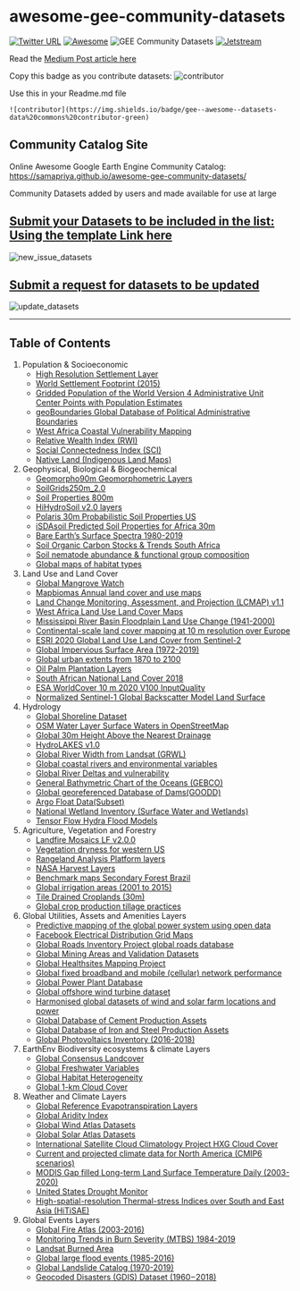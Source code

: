 # awesome-gee-community-datasets

[![Twitter URL](https://img.shields.io/twitter/follow/samapriyaroy?style=social)](https://twitter.com/intent/follow?screen_name=samapriyaroy)
[![Awesome](https://cdn.rawgit.com/sindresorhus/awesome/d7305f38d29fed78fa85652e3a63e154dd8e8829/media/badge.svg)](https://github.com/sindresorhus/awesome)
![GEE Community Datasets](https://img.shields.io/endpoint?url=https://gist.githubusercontent.com/samapriya/34bc0c1280d475d3a69e3b60a706226e/raw/community.json)
[![Jetstream](https://img.shields.io/badge/SupportedBy%3A-JetStream-brightgreen.svg)](https://jetstream-cloud.org/)

Read the [Medium Post article here](https://medium.com/geospatial-processing-at-scale/community-datasets-data-commons-in-google-earth-engine-8585d8baef1f)

Copy this badge as you contribute datasets: ![contributor](https://img.shields.io/badge/gee--awesome--datasets-data%20commons%20contributor-green)

Use this in your Readme.md file

```
![contributor](https://img.shields.io/badge/gee--awesome--datasets-data%20commons%20contributor-green)
```

## Community Catalog Site

Online Awesome Google Earth Engine Community Catalog: https://samapriya.github.io/awesome-gee-community-datasets/

Community Datasets added by users and made available for use at large

## [Submit your Datasets to be included in the list: Using the template Link here](https://github.com/samapriya/awesome-gee-community-datasets/issues/new?assignees=samapriya&labels=&template=new-community-gee-dataset-template.md&title=Dataset+%26+Curator+Name)

![new_issue_datasets](https://user-images.githubusercontent.com/6677629/81495266-2eaedb00-927d-11ea-849f-af017ac7b32a.gif)


## [Submit a request for datasets to be updated](https://github.com/samapriya/awesome-gee-community-datasets/issues/new?assignees=samapriya&labels=&template=Update-dataset.md&title=Dataset+Name)

![update_datasets](https://user-images.githubusercontent.com/6677629/133027662-685ab13d-40e9-4a11-adf1-935e059dd6cf.gif)


****

## Table of Contents

1. Population & Socioeconomic
   * [High Resolution Settlement Layer](https://samapriya.github.io/awesome-gee-community-datasets/projects/hrsl/)
   * [World Settlement Footprint (2015)](https://samapriya.github.io/awesome-gee-community-datasets/projects/wsf2015)
   * [Gridded Population of the World Version 4 Administrative Unit Center Points with Population Estimates](https://samapriya.github.io/awesome-gee-community-datasets/projects/GPWv4/)
   * [geoBoundaries Global Database of Political Administrative Boundaries](https://samapriya.github.io/awesome-gee-community-datasets/projects/geoboundary)
   * [West Africa Coastal Vulnerability Mapping](https://samapriya.github.io/awesome-gee-community-datasets/projects/wacvm/)
   * [Relative Wealth Index (RWI)](https://samapriya.github.io/awesome-gee-community-datasets/projects/rwi/)
   * [Social Connectedness Index (SCI)](https://samapriya.github.io/awesome-gee-community-datasets/projects/sci/)
   * [Native Land (Indigenous Land Maps)](https://samapriya.github.io/awesome-gee-community-datasets/projects/native/)
2. Geophysical, Biological & Biogeochemical
   * [Geomorpho90m Geomorphometric Layers](https://samapriya.github.io/awesome-gee-community-datasets/projects/geomorpho90/)
   * [SoilGrids250m_2.0](https://samapriya.github.io/awesome-gee-community-datasets/projects/isric/)
   * [Soil Properties 800m](https://samapriya.github.io/awesome-gee-community-datasets/projects/soilprop)
   * [HiHydroSoil v2.0 layers](https://samapriya.github.io/awesome-gee-community-datasets/projects/hihydro_soil/)
   * [Polaris 30m Probabilistic Soil Properties US](https://samapriya.github.io/awesome-gee-community-datasets/projects/polaris/)
   * [iSDAsoil Predicted Soil Properties for Africa 30m](https://samapriya.github.io/awesome-gee-community-datasets/projects/isda/)
   * [Bare Earth’s Surface Spectra 1980-2019](https://samapriya.github.io/awesome-gee-community-datasets/projects/bss/)
   * [Soil Organic Carbon Stocks & Trends South Africa](https://samapriya.github.io/awesome-gee-community-datasets/projects/soc)
   * [Soil nematode abundance & functional group composition](https://samapriya.github.io/awesome-gee-community-datasets/projects/soil_nematode)
   * [Global maps of habitat types](https://samapriya.github.io/awesome-gee-community-datasets/projects/habitat)
3. Land Use and Land Cover
   * [Global Mangrove Watch](https://samapriya.github.io/awesome-gee-community-datasets/projects/mangrove/)
   * [Mapbiomas Annual land cover and use maps](https://samapriya.github.io/awesome-gee-community-datasets/projects/mapbiomas/)
   * [Land Change Monitoring, Assessment, and Projection (LCMAP) v1.1](https://samapriya.github.io/awesome-gee-community-datasets/projects/lcmap/)
   * [West Africa Land Use Land Cover Maps](https://samapriya.github.io/awesome-gee-community-datasets/projects/wa_lulc)
   * [Mississippi River Basin Floodplain Land Use Change (1941-2000)](https://samapriya.github.io/awesome-gee-community-datasets/projects/floodplain_lc.md)
   * [Continental-scale land cover mapping at 10 m resolution over Europe](https://samapriya.github.io/awesome-gee-community-datasets/projects/elc)
   * [ESRI 2020 Global Land Use Land Cover from Sentinel-2](https://samapriya.github.io/awesome-gee-community-datasets/projects/esrilc2020)
   * [Global Impervious Surface Area (1972-2019)](https://samapriya.github.io/awesome-gee-community-datasets/projects/gisa)
   * [Global urban extents from 1870 to 2100](https://samapriya.github.io/awesome-gee-community-datasets/projects/gue)
   * [Oil Palm Plantation Layers](https://samapriya.github.io/awesome-gee-community-datasets/projects/oil-palm)
   * [South African National Land Cover 2018](https://samapriya.github.io/awesome-gee-community-datasets/projects/sa_nlc2018)
   * [ESA WorldCover 10 m 2020 V100 InputQuality](https://samapriya.github.io/awesome-gee-community-datasets/projects/esa_iq)
   * [Normalized Sentinel-1 Global Backscatter Model Land Surface](https://samapriya.github.io/awesome-gee-community-datasets/projects/s1gbm)
4. Hydrology
   * [Global Shoreline Dataset](https://samapriya.github.io/awesome-gee-community-datasets/projects/shoreline/)
   * [OSM Water Layer Surface Waters in OpenStreetMap](https://samapriya.github.io/awesome-gee-community-datasets/projects/osm_water/)
   * [Global 30m Height Above the Nearest Drainage](https://samapriya.github.io/awesome-gee-community-datasets/projects/hand/)
   * [HydroLAKES v1.0](https://samapriya.github.io/awesome-gee-community-datasets/projects/hydrolakes/)
   * [Global River Width from Landsat (GRWL)](https://samapriya.github.io/awesome-gee-community-datasets/projects/grwl/)
   * [Global coastal rivers and environmental variables](https://samapriya.github.io/awesome-gee-community-datasets/projects/rivermouth/)
   * [Global River Deltas and vulnerability](https://samapriya.github.io/awesome-gee-community-datasets/projects/river_deltas/)
   * [General Bathymetric Chart of the Oceans (GEBCO)](https://samapriya.github.io/awesome-gee-community-datasets/projects/gebco/)
   * [Global georeferenced Database of Dams(GOODD)](https://samapriya.github.io/awesome-gee-community-datasets/projects/goodd)
   * [Argo Float Data(Subset)](https://samapriya.github.io/awesome-gee-community-datasets/projects/argo)
   * [National Wetland Inventory (Surface Water and Wetlands)](https://samapriya.github.io/awesome-gee-community-datasets/projects/nwi)
   * [Tensor Flow Hydra Flood Models](https://samapriya.github.io/awesome-gee-community-datasets/projects/hydra_water)
5. Agriculture, Vegetation and Forestry
   * [Landfire Mosaics LF v2.0.0](https://samapriya.github.io/awesome-gee-community-datasets/projects/landfire/)
   * [Vegetation dryness for western US](https://samapriya.github.io/awesome-gee-community-datasets/projects/veg_dry)
   * [Rangeland Analysis Platform layers](https://samapriya.github.io/awesome-gee-community-datasets/projects/rap)
   * [NASA Harvest Layers](https://samapriya.github.io/awesome-gee-community-datasets/projects/harvest/)
   * [Benchmark maps Secondary Forest Brazil](https://samapriya.github.io/awesome-gee-community-datasets/projects/secondary_forest/)
   * [Global irrigation areas (2001 to 2015)](https://samapriya.github.io/awesome-gee-community-datasets/projects/global_irrigation/)
   * [Tile Drained Croplands (30m)](https://samapriya.github.io/awesome-gee-community-datasets/projects/tile/)
   * [Global crop production tillage practices](https://samapriya.github.io/awesome-gee-community-datasets/projects/tillage/)
6. Global Utilities, Assets and Amenities Layers
   * [Predictive mapping of the global power system using open data](https://samapriya.github.io/awesome-gee-community-datasets/projects/global_power/)
   * [Facebook Electrical Distribution Grid Maps](https://samapriya.github.io/awesome-gee-community-datasets/projects/electric_grid/)
   * [Global Roads Inventory Project global roads database](https://samapriya.github.io/awesome-gee-community-datasets/projects/grip/)
   * [Global Mining Areas and Validation Datasets](https://samapriya.github.io/awesome-gee-community-datasets/projects/global_mining/)
   * [Global Healthsites Mapping Project](https://samapriya.github.io/awesome-gee-community-datasets/projects/health_sites/)
   * [Global fixed broadband and mobile (cellular) network performance](https://samapriya.github.io/awesome-gee-community-datasets/projects/speedtest)
   * [Global Power Plant Database](https://samapriya.github.io/awesome-gee-community-datasets/projects/pwplants)
   * [Global offshore wind turbine dataset](https://samapriya.github.io/awesome-gee-community-datasets/projects/gowt)
   * [Harmonised global datasets of wind and solar farm locations and power](https://samapriya.github.io/awesome-gee-community-datasets/projects/energy_farms)
   * [Global Database of Cement Production Assets](https://samapriya.github.io/awesome-gee-community-datasets/projects/projects/gcd)
   * [Global Database of Iron and Steel Production Assets](https://samapriya.github.io/awesome-gee-community-datasets/projects/gid)
   * [Global Photovoltaics Inventory (2016-2018)](https://samapriya.github.io/awesome-gee-community-datasets/projects/global_pv)
7. EarthEnv Biodiversity ecosystems & climate Layers
   * [Global Consensus Landcover](https://samapriya.github.io/awesome-gee-community-datasets/projects/gcl/)
   * [Global Freshwater Variables](https://samapriya.github.io/awesome-gee-community-datasets/projects/gfv/)
   * [Global Habitat Heterogeneity](https://samapriya.github.io/awesome-gee-community-datasets/projects/ghh/)
   * [Global 1-km Cloud Cover](https://samapriya.github.io/awesome-gee-community-datasets/projects/gcc/)
8. Weather and Climate Layers
   * [Global Reference Evapotranspiration Layers](https://samapriya.github.io/awesome-gee-community-datasets/projects/et0/)
   * [Global Aridity Index](https://samapriya.github.io/awesome-gee-community-datasets/projects/ai0/)
   * [Global Wind Atlas Datasets](https://samapriya.github.io/awesome-gee-community-datasets/projects/gwa/)
   * [Global Solar Atlas Datasets](https://samapriya.github.io/awesome-gee-community-datasets/projects/gsa)
   * [International Satellite Cloud Climatology Project HXG Cloud Cover](https://samapriya.github.io/awesome-gee-community-datasets/isccp_hxg)
   * [Current and projected climate data for North America (CMIP6 scenarios)](https://samapriya.github.io/awesome-gee-community-datasets/projects/aogcm_cmip6/)
   * [MODIS Gap filled Long-term Land Surface Temperature Daily (2003-2020)](https://samapriya.github.io/awesome-gee-community-datasets/projects/daily_lst/)
   * [United States Drought Monitor](https://samapriya.github.io/awesome-gee-community-datasets/projects/usdm/)
   * [High-spatial-resolution Thermal-stress Indices over South and East Asia (HiTiSAE)](https://samapriya.github.io/awesome-gee-community-datasets/projects/hitisae)
9. Global Events Layers
   * [Global Fire Atlas (2003-2016)](https://samapriya.github.io/awesome-gee-community-datasets/projects/gfa/)
   * [Monitoring Trends in Burn Severity (MTBS) 1984-2019](https://samapriya.github.io/awesome-gee-community-datasets/projects/mtbs)
   * [Landsat Burned Area](https://samapriya.github.io/awesome-gee-community-datasets/projects/lba)
   * [Global large flood events (1985-2016)](https://samapriya.github.io/awesome-gee-community-datasets/projects/flood/)
   * [Global Landslide Catalog (1970-2019)](https://samapriya.github.io/awesome-gee-community-datasets/projects/landslide/)
   * [Geocoded Disasters (GDIS) Dataset (1960 – 2018)](https://samapriya.github.io/awesome-gee-community-datasets/projects/gdis/)
